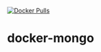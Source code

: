[![Docker Pulls](https://badgen.net/docker/pulls/noenv/mongo)](https://hub.docker.com/r/noenv/mongo)

# docker-mongo
